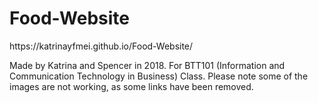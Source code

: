 <h1>Food-Website</h1>
https://katrinayfmei.github.io/Food-Website/

Made by Katrina and Spencer in 2018. For BTT101 (Information and Communication Technology in Business) Class.
Please note some of the images are not working, as some links have been removed.
